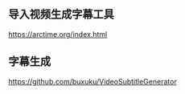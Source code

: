 ## 导入视频生成字幕工具

https://arctime.org/index.html

## 字幕生成

https://github.com/buxuku/VideoSubtitleGenerator

